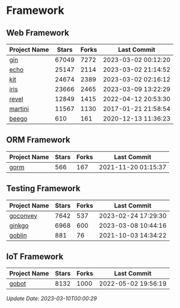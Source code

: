 # Framework

## Web Framework
| Project Name | Stars | Forks | Last Commit |
| ------------ | ----- | ----- | ----------- |
| [gin](https://github.com/gin-gonic/gin) | 67049 | 7272 | 2023-03-02 00:12:20 |
| [echo](https://github.com/labstack/echo) | 25147 | 2114 | 2023-03-02 21:14:52 |
| [kit](https://github.com/go-kit/kit) | 24674 | 2389 | 2023-03-02 02:16:12 |
| [iris](https://github.com/kataras/iris) | 23666 | 2465 | 2023-03-09 13:22:29 |
| [revel](https://github.com/revel/revel) | 12849 | 1415 | 2022-04-12 20:53:30 |
| [martini](https://github.com/go-martini/martini) | 11567 | 1130 | 2017-01-21 21:58:54 |
| [beego](https://github.com/astaxie/beego) | 610 | 161 | 2020-12-13 11:36:23 |

## ORM Framework
| Project Name | Stars | Forks | Last Commit |
| ------------ | ----- | ----- | ----------- |
| [gorm](https://github.com/jinzhu/gorm) | 566 | 167 | 2021-11-20 01:15:37 |

## Testing Framework
| Project Name | Stars | Forks | Last Commit |
| ------------ | ----- | ----- | ----------- |
| [goconvey](https://github.com/smartystreets/goconvey) | 7642 | 537 | 2023-02-24 17:29:30 |
| [ginkgo](https://github.com/onsi/ginkgo) | 6968 | 600 | 2023-03-08 10:44:16 |
| [goblin](https://github.com/franela/goblin) | 881 | 76 | 2021-10-03 14:34:22 |

## IoT Framework
| Project Name | Stars | Forks | Last Commit |
| ------------ | ----- | ----- | ----------- |
| [gobot](https://github.com/hybridgroup/gobot) | 8132 | 1000 | 2022-05-02 19:56:19 |

*Update Date: 2023-03-10T00:00:29*